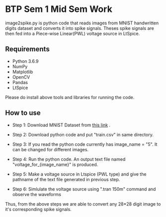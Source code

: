 # BTP Sem 1 Mid Sem Work

image2spike.py is python code that reads images from MNIST handwritten digits dataset and converts it into spike signals. Theses spike signals are then fed into a Piece-wise Linear(PWL) voltage source in LtSpice.

## Requirements

* Python 3.6.9
* NumPy
* Matplotlib
* OpenCV
* Pandas
* LtSpice

Please do install above tools and libraries for running the code.

## How to use

* Step 1:
    Download MNIST Dataset from [this link](https://www.kaggle.com/c/digit-recognizer/data) .

* Step 2:
    Download python code and put "train.csv" in same directory.

* Step 3:
    If you read the python code currently has image_name = "5". It can be changed for different images.

* Step 4:
    Run the python code. An output text file named "voltage_for_{image_name}" is produced.

* Step 5:
    Make a voltage source in Ltspice (PWL type) and give the pathname of the text file generated in previous step.

* Step 6:
    Simlulate the voltage source using ".tran 150m" command and observe the waveforms

Thus, from the above steps we are able to convert any 28*28 digit image to it's corresponding spike signals. 
